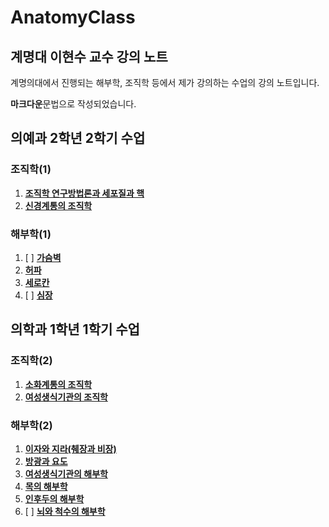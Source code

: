 # AnatomyClass

## 계명대 이현수 교수 강의 노트

계명의대에서 진행되는 해부학, 조직학 등에서 제가 강의하는 수업의 강의 노트입니다.

**마크다운**문법으로 작성되었습니다.

## 의예과 2학년 2학기 수업

### 조직학(1)

1. [**조직학 연구방법론과 세포질과 핵**](/histology_intro.md)
1. [**신경계통의 조직학**](/neuro_hist.md)

### 해부학(1)

1. [ ] [**가슴벽**](/thoracic_wall_anato.md)
2. [**허파**](/lung_anato.md)
3. [**세로칸**](/mediastinum_anato.md)
4. [ ] [**심장**](/heart_anato.md)

## 의학과 1학년 1학기 수업

### 조직학(2)

1. [**소화계통의 조직학**](/GI_hist.md)
1. [**여성생식기관의 조직학**](/fege_hist.md)

### 해부학(2)

1. [**이자와 지라(췌장과 비장)**](/pan_anato.md)
1. [**방광과 요도**](/uro_anato.md)
1. [**여성생식기관의 해부학**](/fege_anato.md)
1. [**목의 해부학**](/neck_anato.md)
1. [**인후두의 해부학**](/lary_anato.md)
1. [ ] [**뇌와 척수의 해부학**](/neuro_anato.md)
